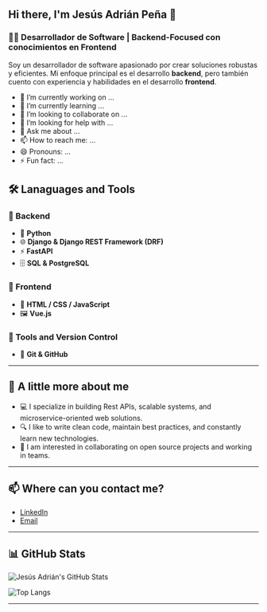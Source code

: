 ## Hi there, I'm Jesús Adrián Peña 👋

### 🧑‍💻 Desarrollador de Software | Backend-Focused con conocimientos en Frontend  
Soy un desarrollador de software apasionado por crear soluciones robustas y eficientes. Mi enfoque principal es el desarrollo **backend**, pero también cuento con experiencia y habilidades en el desarrollo **frontend**.

- 🔭 I’m currently working on ...
- 🌱 I’m currently learning ...
- 👯 I’m looking to collaborate on ...
- 🤔 I’m looking for help with ...
- 💬 Ask me about ...
- 📫 How to reach me: ...
- 😄 Pronouns: ...
- ⚡ Fun fact: ...

## 🛠️ Lanaguages and Tools

### 🧩 Backend
- 🐍 **Python**
- 🌐 **Django & Django REST Framework (DRF)**
- ⚡ **FastAPI**
- 🗄️ **SQL & PostgreSQL**

### 🎨 Frontend
- 🌱 **HTML / CSS / JavaScript**
- 🖼️ **Vue.js**

### 🧰 Tools and Version Control
- 🧾 **Git & GitHub**

---

## 🚀 A little more about me

- 💻 I specialize in building Rest APIs, scalable systems, and microservice-oriented web solutions.
- 🔍 I like to write clean code, maintain best practices, and constantly learn new technologies.
- 🤝 I am interested in collaborating on open source projects and working in teams.

---

## 📫 Where can you contact me?

- [LinkedIn](https://www.linkedin.com/in/JesusAdrianP)
- [Email](mailto:pena47337@gmail.com)

---

## 📊 GitHub Stats

![Jesús Adrián's GitHub Stats](https://github-readme-stats.vercel.app/api?username=JesusAdrianP&show_icons=true&theme=radical)

![Top Langs](https://github-readme-stats.vercel.app/api/top-langs/?username=JesusAdrianP&layout=compact&theme=radical)

---
